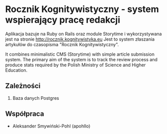 # Rocznik Kognitywistyczny - system wspierający pracę redakcji

Aplikacja bazuje na Ruby on Rails oraz module Storytime i wykorzystywana
jest na stronie http://rocznik.kognitywistyka.eu Jest to system złaszania
artykułów do czasopisma "Rocznik Kognitywistyczny".

It combines minimalistic CMS (Storytime) with simple article submission system.
The primary aim of the system is to track the review process and produce stats
required by the Polish Ministry of Science and Higher Education.

## Zależności

1. Baza danych Postgres

## Współpraca

* Aleksander Smywiński-Pohl (apohllo)
